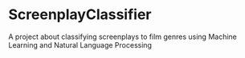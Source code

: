# ScreenplayClassifier
A project about classifying screenplays to film genres using Machine Learning and Natural Language Processing
